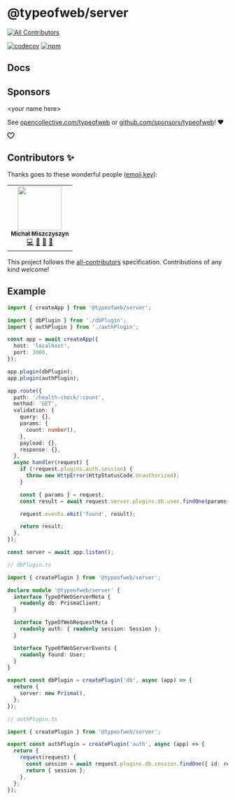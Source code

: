 # @typeofweb/server

<!-- ALL-CONTRIBUTORS-BADGE:START - Do not remove or modify this section -->

[![All Contributors](https://img.shields.io/badge/all_contributors-1-orange.svg?style=flat-square)](#contributors-)

<!-- ALL-CONTRIBUTORS-BADGE:END -->

[![codecov](https://codecov.io/gh/typeofweb/server/branch/main/graph/badge.svg?token=6DNCIHEEUO)](https://codecov.io/gh/typeofweb/server)
[![npm](https://img.shields.io/npm/v/@typeofweb/server.svg)](https://www.npmjs.com/package/@typeofweb/server)

## Docs

## Sponsors

&lt;your name here>

See [opencollective.com/typeofweb](https://opencollective.com/typeofweb) or [github.com/sponsors/typeofweb](https://github.com/sponsors/typeofweb)! ❤️

<svg class="octicon octicon-heart text-pink" viewBox="0 0 16 16" version="1.1" width="16" height="16" aria-hidden="true"><path fill-rule="evenodd" d="M4.25 2.5c-1.336 0-2.75 1.164-2.75 3 0 2.15 1.58 4.144 3.365 5.682A20.565 20.565 0 008 13.393a20.561 20.561 0 003.135-2.211C12.92 9.644 14.5 7.65 14.5 5.5c0-1.836-1.414-3-2.75-3-1.373 0-2.609.986-3.029 2.456a.75.75 0 01-1.442 0C6.859 3.486 5.623 2.5 4.25 2.5zM8 14.25l-.345.666-.002-.001-.006-.003-.018-.01a7.643 7.643 0 01-.31-.17 22.075 22.075 0 01-3.434-2.414C2.045 10.731 0 8.35 0 5.5 0 2.836 2.086 1 4.25 1 5.797 1 7.153 1.802 8 3.02 8.847 1.802 10.203 1 11.75 1 13.914 1 16 2.836 16 5.5c0 2.85-2.045 5.231-3.885 6.818a22.08 22.08 0 01-3.744 2.584l-.018.01-.006.003h-.002L8 14.25zm0 0l.345.666a.752.752 0 01-.69 0L8 14.25z"></path></svg>

## Contributors ✨

Thanks goes to these wonderful people ([emoji key](https://allcontributors.org/docs/en/emoji-key)):

<!-- ALL-CONTRIBUTORS-LIST:START - Do not remove or modify this section -->
<!-- prettier-ignore-start -->
<!-- markdownlint-disable -->
<table>
  <tr>
    <td align="center"><a href="https://typeofweb.com/"><img src="https://avatars0.githubusercontent.com/u/1338731?v=4?s=100" width="100px;" alt=""/><br /><sub><b>Michał Miszczyszyn</b></sub></a><br /><a href="https://github.com/typeofweb/server/commits?author=mmiszy" title="Code">💻</a> <a href="#maintenance-mmiszy" title="Maintenance">🚧</a> <a href="#projectManagement-mmiszy" title="Project Management">📆</a> <a href="https://github.com/typeofweb/server/pulls?q=is%3Apr+reviewed-by%3Ammiszy" title="Reviewed Pull Requests">👀</a></td>
  </tr>
</table>
<!-- markdownlint-restore -->
<!-- prettier-ignore-end -->

<!-- ALL-CONTRIBUTORS-LIST:END -->

This project follows the [all-contributors](https://github.com/all-contributors/all-contributors) specification. Contributions of any kind welcome!

## Example

```ts
import { createApp } from '@typeofweb/server';

import { dbPlugin } from './dbPlugin';
import { authPlugin } from './authPlugin';

const app = await createApp({
  host: 'localhost',
  port: 3000,
});

app.plugin(dbPlugin);
app.plugin(authPlugin);

app.route({
  path: '/health-check/:count',
  method: 'GET',
  validation: {
    query: {},
    params: {
      count: number(),
    },
    payload: {},
    response: {},
  },
  async handler(request) {
    if (!request.plugins.auth.session) {
      throw new HttpError(HttpStatusCode.Unauthorized);
    }

    const { params } = request;
    const result = await request.server.plugins.db.user.findOne(params.count);

    request.events.emit('found', result);

    return result;
  },
});

const server = await app.listen();
```

```ts
// dbPlugin.ts

import { createPlugin } from '@typeofweb/server';

declare module '@typeofweb/server' {
  interface TypeOfWebServerMeta {
    readonly db: PrismaClient;
  }

  interface TypeOfWebRequestMeta {
    readonly auth: { readonly session: Session };
  }

  interface TypeOfWebServerEvents {
    readonly found: User;
  }
}

export const dbPlugin = createPlugin('db', async (app) => {
  return {
    server: new Prisma(),
  };
});
```

```ts
// authPlugin.ts

import { createPlugin } from '@typeofweb/server';

export const authPlugin = createPlugin('auth', async (app) => {
  return {
    request(request) {
      const session = await request.plugins.db.session.findOne({ id: request.cookies.session });
      return { session };
    },
  };
});
```
